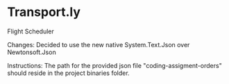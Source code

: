 # Transport.ly
Flight Scheduler

Changes:
Decided to use the new native System.Text.Json over Newtonsoft.Json

Instructions:
The path for the provided json file "coding-assigment-orders" should reside in the project binaries folder. 
